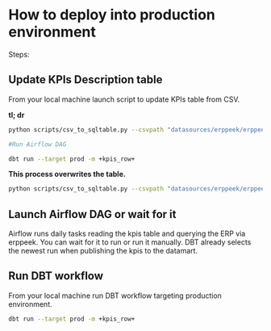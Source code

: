 # How to deploy into production environment

Steps:

## Update KPIs Description table

From your local machine launch script to update KPIs table from CSV.

**tl; dr**

```bash
python scripts/csv_to_sqltable.py --csvpath "datasources/erppeek/erppeek_kpis_test.csv" --dbapi "postgresql://somenergia:PASSWORD@puppis.somenergia.lan:5432/dades" --schema prod_operational --table erppeek_kpis_description --ifexists replace

#Run Airflow DAG

dbt run --target prod -m +kpis_row+
```

**This process overwrites the table.**

```bash
python scripts/csv_to_sqltable.py --csvpath "datasources/erppeek/erppeek_kpis_test.csv" --dbapi "postgresql://somenergia:PASSWORD@puppis.somenergia.lan:5432/dades" --schema prod_operational --table erppeek_kpis_description --ifexists replace
```

## Launch Airflow DAG or wait for it

Airflow runs daily tasks reading the kpis table and querying the ERP via erppeek.
You can wait for it to run or run it manually.
DBT already selects the newest run when publishing the kpis to the datamart.

## Run DBT workflow

From your local machine run DBT workflow targeting production environment.

```bash
dbt run --target prod -m +kpis_row+
```
